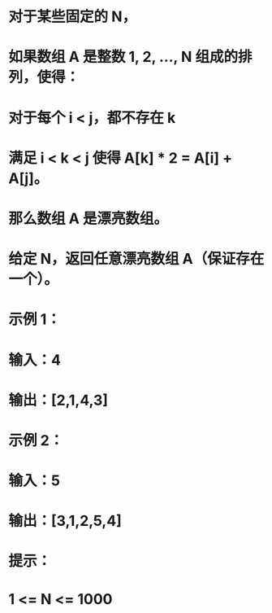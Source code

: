 # 对于某些固定的 N，
# 如果数组 A 是整数 1, 2, ..., N 组成的排列，使得：
# 对于每个 i < j，都不存在 k 
# 满足 i < k < j 使得 A[k] * 2 = A[i] + A[j]。
# 那么数组 A 是漂亮数组。
# 给定 N，返回任意漂亮数组 A（保证存在一个）。
# 示例 1：
# 输入：4
# 输出：[2,1,4,3]
# 示例 2：
# 输入：5
# 输出：[3,1,2,5,4]
# 提示：
# 1 <= N <= 1000